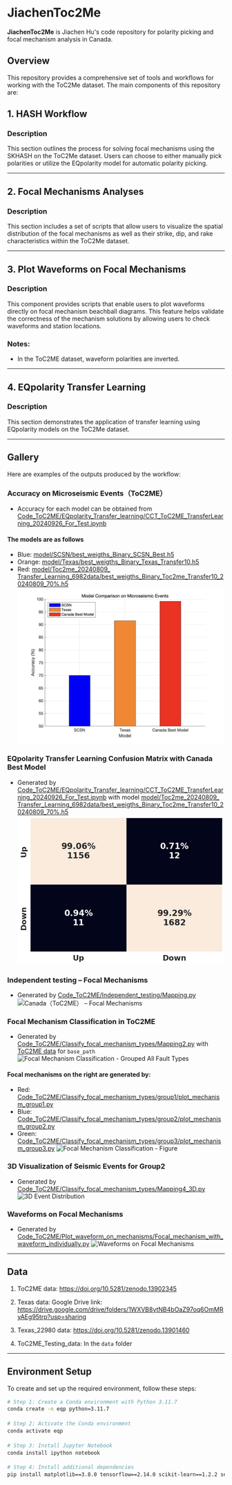 # JiachenToc2Me
**JiachenToc2Me** is Jiachen Hu's code repository for polarity picking and focal mechanism analysis in Canada.

## Overview
This repository provides a comprehensive set of tools and workflows for working with the ToC2Me dataset. The main components of this repository are:

## 1. HASH Workflow

### Description
This section outlines the process for solving focal mechanisms using the SKHASH on the ToC2Me dataset. Users can choose to either manually pick polarities or utilize the EQpolarity model for automatic polarity picking.

---

## 2. Focal Mechanisms Analyses

### Description
This section includes a set of scripts that allow users to visualize the spatial distribution of the focal mechanisms as well as their strike, dip, and rake characteristics within the ToC2Me dataset.

---

## 3. Plot Waveforms on Focal Mechanisms

### Description
This component provides scripts that enable users to plot waveforms directly on focal mechanism beachball diagrams. This feature helps validate the correctness of the mechanism solutions by allowing users to check waveforms and station locations.

### Notes:
- In the ToC2ME dataset, waveform polarities are inverted.

---

## 4. EQpolarity Transfer Learning

### Description
This section demonstrates the application of transfer learning using EQpolarity models on the ToC2Me dataset.

---

## Gallery
Here are examples of the outputs produced by the workflow:

### Accuracy on Microseismic Events（ToC2ME）
- Accuracy for each model can be obtained from [Code_ToC2ME/EQpolarity_Transfer_learning/CCT_ToC2ME_TransferLearning_20240926_For_Test.ipynb](https://github.com/chenyk1990/jiachenToc2Me/blob/main/Code_ToC2ME/EQpolarity_Transfer_learning/CCT_ToC2ME_TransferLearning_20240926_For_Test.ipynb)

#### The models are as follows
- Blue: [model/SCSN/best_weigths_Binary_SCSN_Best.h5](https://github.com/chenyk1990/jiachenToc2Me/blob/main/model/SCSN/best_weigths_Binary_SCSN_Best.h5)
- Orange: [model/Texas/best_weigths_Binary_Texas_Transfer10.h5](https://github.com/chenyk1990/jiachenToc2Me/blob/main/model/Texas/best_weigths_Binary_Texas_Transfer10.h5)
- Red: [model/Toc2me_20240809_ Transfer_Learning_6982data/best_weigths_Binary_Toc2me_Transfer10_20240809_70%.h5](https://github.com/chenyk1990/jiachenToc2Me/blob/main/model/Toc2me_20240809_%20Transfer_Learning_6982data/best_weigths_Binary_Toc2me_Transfer10_20240809_70%25.h5)
![Accuracy on Microseismic Events（ToC2ME）](./Code_ToC2ME/EQpolarity_Transfer_learning/Model_Comparison_on_Microseismic_Events.png)

### EQpolarity Transfer Learning Confusion Matrix with Canada Best Model
- Generated by [Code_ToC2ME/EQpolarity_Transfer_learning/CCT_ToC2ME_TransferLearning_20240926_For_Test.ipynb](https://github.com/chenyk1990/jiachenToc2Me/blob/main/Code_ToC2ME/EQpolarity_Transfer_learning/CCT_ToC2ME_TransferLearning_20240926_For_Test.ipynb) with model [model/Toc2me_20240809_ Transfer_Learning_6982data/best_weigths_Binary_Toc2me_Transfer10_20240809_70%.h5](https://github.com/chenyk1990/jiachenToc2Me/blob/main/model/Toc2me_20240809_%20Transfer_Learning_6982data/best_weigths_Binary_Toc2me_Transfer10_20240809_70%25.h5)
![EQpolarity Transfer Learning Confusion Matrix](./Code_ToC2ME/EQpolarity_Transfer_learning/confusion_matrix.png)

### Independent testing – Focal Mechanisms
- Generated by [Code_ToC2ME/Independent_testing/Mapping.py](https://github.com/chenyk1990/jiachenToc2Me/blob/main/Code_ToC2ME/Independent_testing/Mapping.py)
![Canada（ToC2ME） – Focal Mechanisms](./Code_ToC2ME/Independent_testing/Station_Locations_with_Focal_Mechanisms_Independent_testing_ToC2ME.png)

### Focal Mechanism Classification in ToC2ME
- Generated by [Code_ToC2ME/Classify_focal_mechanism_types/Mapping2.py](https://github.com/chenyk1990/jiachenToc2Me/blob/main/Code_ToC2ME/Classify_focal_mechanism_types/Mapping2.py) with [ToC2ME data](https://doi.org/10.5281/zenodo.13902345) for `base_path`
![Focal Mechanism Classification - Grouped All Fault Types](./Code_ToC2ME/Classify_focal_mechanism_types/Grouped_all_Fault_Type.png)

#### Focal mechanisms on the right are generated by:
- Red: [Code_ToC2ME/Classify_focal_mechanism_types/group1/plot_mechanism_group1.py](https://github.com/chenyk1990/jiachenToc2Me/blob/main/Code_ToC2ME/Classify_focal_mechanism_types/group1/plot_mechanism_group1.py) 
- Blue: [Code_ToC2ME/Classify_focal_mechanism_types/group2/plot_mechanism_group2.py](https://github.com/chenyk1990/jiachenToc2Me/blob/main/Code_ToC2ME/Classify_focal_mechanism_types/group2/plot_mechanism_group2.py)
- Green: [Code_ToC2ME/Classify_focal_mechanism_types/group3/plot_mechanism_group3.py](https://github.com/chenyk1990/jiachenToc2Me/blob/main/Code_ToC2ME/Classify_focal_mechanism_types/group3/plot_mechanism_group3.py) 
![Focal Mechanism Classification - Figure](./Code_ToC2ME/Classify_focal_mechanism_types/Figure.png)

### 3D Visualization of Seismic Events for Group2
- Generated by [Code_ToC2ME/Classify_focal_mechanism_types/Mapping4_3D.py](https://github.com/chenyk1990/jiachenToc2Me/blob/main/Code_ToC2ME/Classify_focal_mechanism_types/Mapping4_3D.py)
![3D Event Distribution](./Code_ToC2ME/Classify_focal_mechanism_types/3D_Plot_of_Normal_Fault_with_Time_Gradient.png)

### Waveforms on Focal Mechanisms
- Generated by [Code_ToC2ME/Plot_waveform_on_mechanisms/Focal_mechanism_with_waveform_individually.py](https://github.com/chenyk1990/jiachenToc2Me/blob/main/Code_ToC2ME/Plot_waveform_on_mechanisms/Focal_mechanism_with_waveform_individually.py)
![Waveforms on Focal Mechanisms](./Code_ToC2ME/Plot_waveform_on_mechanisms/Group_with_waveform.png)

---

## Data
1. ToC2ME data: https://doi.org/10.5281/zenodo.13902345

2. Texas data: Google Drive link: https://drive.google.com/drive/folders/1WXVB8ytNB4bOaZ97oq6OmMRyAEg95trp?usp=sharing

3. Texas_22980 data: https://doi.org/10.5281/zenodo.13901460

4. ToC2ME_Testing_data: In the `data` folder

---

## Environment Setup

To create and set up the required environment, follow these steps:

```bash
# Step 1: Create a Conda environment with Python 3.11.7
conda create -n eqp python=3.11.7

# Step 2: Activate the Conda environment
conda activate eqp

# Step 3: Install Jupyter Notebook
conda install ipython notebook

# Step 4: Install additional dependencies
pip install matplotlib==3.8.0 tensorflow==2.14.0 scikit-learn==1.2.2 seaborn==0.13.2
